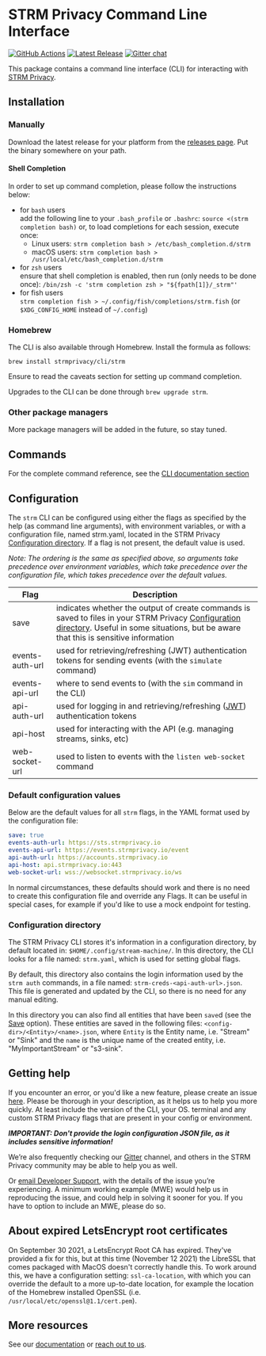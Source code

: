 # STRM Privacy Command Line Interface
[![GitHub Actions](https://github.com/strmprivacy/cli/workflows/Build/badge.svg)](https://github.com/strmprivacy/cli/actions)
[![Latest Release](https://img.shields.io/github/v/release/strmprivacy/cli)](https://github.com/strmprivacy/cli/releases/latest)
[![Gitter chat](https://badges.gitter.im/gitterHQ/gitter.png)](https://gitter.im/stream-machine/community)

This package contains a command line interface (CLI) for interacting with [STRM Privacy](https://www.strmprivacy.io).

## Installation

### Manually
Download the latest release for your platform from the [releases page](https://github.com/strmprivacy/cli/releases/latest).
Put the binary somewhere on your path.

#### Shell Completion

In order to set up command completion, please follow the instructions below:
- for `bash` users \
  add the following line to your `.bash_profile` or `.bashrc`:
  `source <(strm completion bash)`
  or, to load completions for each session, execute once:
  - Linux users: `strm completion bash > /etc/bash_completion.d/strm`
  - macOS users: `strm completion bash > /usr/local/etc/bash_completion.d/strm`
- for `zsh` users \
  ensure that shell completion is enabled, then run (only needs to be done once):
  `/bin/zsh -c 'strm completion zsh > "${fpath[1]}/_strm"'`
- for fish users \
  `strm completion fish > ~/.config/fish/completions/strm.fish` (or `$XDG_CONFIG_HOME` instead of `~/.config`)

### Homebrew

The CLI is also available through Homebrew. Install the formula as follows:
```
brew install strmprivacy/cli/strm
```

Ensure to read the caveats section for setting up command completion.

Upgrades to the CLI can be done through `brew upgrade strm`.

### Other package managers

More package managers will be added in the future, so stay tuned.

## Commands
For the complete command reference, see the [CLI documentation section](https://docs.strmprivacy.io/docs/cli-commands.html)

## Configuration

The `strm` CLI can be configured using either the flags as specified by the help (as command line arguments), with environment variables, or with a configuration file, named strm.yaml, located in the STRM Privacy [Configuration directory](#configuration-directory). If a flag is not present, the default value is used.

*Note: The ordering is the same as specified above, so arguments take precedence over environment variables, which take precedence over the configuration file, which takes precedence over the default values.*

| Flag  | Description |
| ------------- | ------------- |
| save  | indicates whether the output of create commands is saved to files in your STRM Privacy [Configuration directory](#configuration-directory). Useful in some situations, but be aware that this is sensitive information  |
| events-auth-url  | used for retrieving/refreshing (JWT) authentication tokens for sending events (with the `simulate` command) |
| events-api-url | where to send events to (with the `sim` command in the CLI) |
| api-auth-url  | used for logging in and retrieving/refreshing ([JWT](https://jwt.io/)) authentication tokens  |
| api-host | used for interacting with the API (e.g. managing streams, sinks, etc) |
| web-socket-url | used to listen to events with the `listen web-socket` command |

### Default configuration values

Below are the default values for all `strm` flags, in the YAML format used by the configuration file:

```yaml
save: true
events-auth-url: https://sts.strmprivacy.io
events-api-url: https://events.strmprivacy.io/event
api-auth-url: https://accounts.strmprivacy.io
api-host: api.strmprivacy.io:443
web-socket-url: wss://websocket.strmprivacy.io/ws
```

In normal circumstances, these defaults should work and there is no need to create this configuration file and override any Flags. It can be useful in special cases, for example if you'd like to use a mock endpoint for testing.

### Configuration directory
The STRM Privacy CLI stores it's information in a configuration directory, by default located in:
`$HOME/.config/stream-machine/`. In this directory, the CLI looks for a file named: `strm.yaml`, which is used for setting global flags.

By default, this directory also contains the login information used by the `strm auth` commands, in a file named: `strm-creds-<api-auth-url>.json`. This file is generated and updated by the CLI, so there is no need for any manual editing.

In this directory you can also find all entities that have been `save`d (see the [Save](#configuration) option).
These entities are saved in the following files: `<config-dir>/<Entity>/<name>.json`, where `Entity` is the Entity name, i.e. "Stream" or "Sink" and the `name` is the unique name of the created entity, i.e. "MyImportantStream" or "s3-sink".

## Getting help
If you encounter an error, or you'd like a new feature, please create an issue [here](https://github.com/strmprivacy/cli-wip/issues/new). Please be thorough in your description, as it helps us to help you more quickly. At least include the version of the CLI, your OS. terminal and any custom STRM Privacy flags that are present in your config or environment.

***IMPORTANT: Don't provide the login configuration JSON file, as it includes sensitive information!***

We’re also frequently checking our [Gitter](https://gitter.im/stream-machine/community) channel, and others in the STRM Privacy community may be able to help you as well.

Or [email Developer Support](mailto:developer-support@strmprivacy.io), with the details of the issue you’re experiencing. A minimum working example (MWE) would help us in reproducing the issue, and could help in solving it sooner for you. If you have to option to include an MWE, please do so.

## About expired LetsEncrypt root certificates
On September 30 2021, a LetsEncrypt Root CA has expired. They've provided a fix for this, but at this time (November 12 2021) the LibreSSL that comes packaged with MacOS doesn't correctly handle this. To work around this, we have a configuration setting: `ssl-ca-location`, with which you can override the default to a more up-to-date location, for example the location of the Homebrew installed OpenSSL (i.e. `/usr/local/etc/openssl@1.1/cert.pem`).

## More resources

See our [documentation](https://docs.strmprivacy.io) or [reach out to us](https://docs.strmprivacy.io/docs/latest/contact/index.html).

